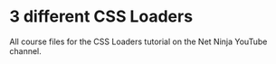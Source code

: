 # 3 different CSS Loaders
All course files for the CSS Loaders tutorial on the Net Ninja YouTube channel.

